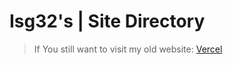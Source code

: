 # Isg32's | Site Directory

> If You still want to visit my old website: [Vercel](https://old-isg32.vercel.app/)